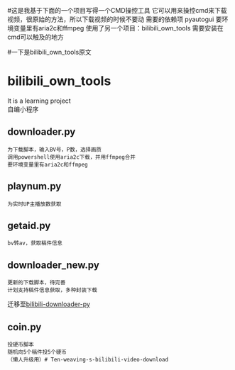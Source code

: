 #这是我基于下面的一个项目写得一个CMD操控工具
它可以用来操控cmd来下载视频，很原始的方法，所以下载视频的时候不要动
    需要的依赖项
    pyautogui
    要环境变量里有aria2c和ffmpeg
    使用了另一个项目：bilibili_own_tools
    需要安装在cmd可以触及的地方

#一下是bilibili_own_tools原文
# bilibili_own_tools
It is a learning project<br>
自编小程序<br>
## downloader.py
    为下载脚本，输入BV号，P数，选择画质
    调用powershell使用aria2c下载，并用ffmpeg合并 
    要环境变量里有aria2c和ffmpeg
## playnum.py
    为实时UP主播放数获取
## getaid.py
    bv转av，获取稿件信息
## downloader_new.py
    更新的下载脚本，待完善
    计划支持稿件信息获取，多种封装下载
迁移至[bilibili-downloader-py](https://github.com/Daniel2022/bilibili-downloader-py)
## coin.py
    投硬币脚本
    随机向5个稿件投5个硬币
    （懒人升级用）# Ten-weaving-s-bilibili-video-download
